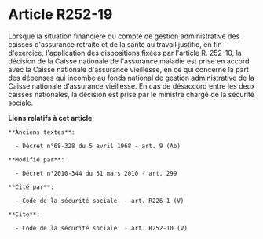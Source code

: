# Article R252-19

Lorsque la situation financière du compte de gestion administrative des caisses d'assurance retraite et de la santé au
travail justifie, en fin d'exercice, l'application des dispositions fixées par l'article R. 252-10, la décision de la Caisse
nationale de l'assurance maladie est prise en accord avec la Caisse nationale d'assurance vieillesse, en ce qui concerne la
part des dépenses qui incombe au fonds national de gestion administrative de la Caisse nationale d'assurance vieillesse. En
cas de désaccord entre les deux caisses nationales, la décision est prise par le ministre chargé de la sécurité sociale.

**Liens relatifs à cet article**

	**Anciens textes**:

	  - Décret n°68-328 du 5 avril 1968 - art. 9 (Ab)

	**Modifié par**:

	  - Décret n°2010-344 du 31 mars 2010 - art. 299

	**Cité par**:

	  - Code de la sécurité sociale. - art. R226-1 (V)

	**Cite**:

	  - Code de la sécurité sociale. - art. R252-10 (V)
